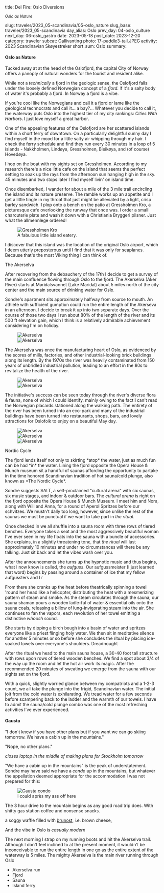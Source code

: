 title: Del Fire: Oslo Diversions<p style="font-size:90%; font-style:italic;">Oslo as Nature</p>
slug: traveler/2023_05-scandinavia/05-oslo_nature
slug_base: traveler/2023_05-scandinavia
day_alias: Oslo
prev_day: 04-oslo_culture
next_day: 06-oslo_gastro
date: 2023-05-18
post_date: 2023-12-20
category: traveler
subcat: Gallivanting
photo: 17-paddle3-tall.JPEG
activity: 2023 Scandinavian Sk&oslash;yestreker
short_sum: Oslo
summary: 

<h4 class="article-subheader">Oslo as Nature</h4>
Tucked away at at the head of the Oslofjord, the capital City of Norway offers
a panoply of natural wonders for the tourist and resident alike.

While not a *technically* a fjord in the geologic sense, the Oslofjord falls
under the loosely defined Norwegian concept of a *fjord*. If it's a salty body
of water it's probably a fjord. In Norway a fjord is a vibe.

If you're cool like the Norwegians and call it a fjord or lame like the
geological technocrats and call it... a bay?... Whatever you decide to call it,
the waterway puts Oslo into the highest
tier of my city rankings: *Cities With Harbors*. I just love myself a great
harbor.

One of the appealing features of the Oslofjord are her scattered islands within
a short ferry of downtown. On a particularly delightful sunny day I find myself
in the mood for a little salty air whipping through my hair. I check the ferry
schedule and find they run
every 30 minutes in a loop of 5 islands - Nakkholmen, Lind&oslash;ya,
Gressholmen, Bleik&oslash;ya, and (of course) Hoved&oslash;ya.

I hop on the boat with my sights set on Gressholmen. According to my research
there's a nice little cafe on the island that seems the perfect setting to soak
up the rays from the afternoon sun hanging high in the sky. 45 minutes and two
stops later I find myself livin' on island time.

Once disembarked, I wander for about a mile of the 3 mile trail encircling the
island and its nature preserve. The ramble works up an appetite and I get a
little tingle in my throat that just might be alleviated by a light, crisp
barley sandwich. I plop onto a bench on the patio at Gressholmen Kro, a
picturesque cafe overlooking the runway that once was. I order a small
charcuterie plate and wash it down with a Christiania Bryggeri pilsner. Just
what the allmennlege ordered!

<figure class="figure">
		<img class="figure-img img-fluid mt-2 rounded" src="/theme/images/traveler/2023_05-scandinavia/oslo-gressholmen.JPEG" alt="Gressholmen Kro">
  <figcaption class="figure-caption">A fabulous little island eatery.</figcaption>
</figure>

I discover that this island was the location of the original Oslo airport, which
I deem utterly preposterous until I find that it was only for seaplanes. Because
that's the most Viking thing I can think of.

<p class="article-sub-subheader">The Akerselva</p>
After recovering from the debauchery of the 17th I decide to get a survey of
the main confluence flowing through Oslo to the fjord. The Akerselva (Aker River)
starts at Maridalsvannet (Lake Maridal) about 5 miles north of the city center
and the main source of drinking water for Oslo.

Sondre's apartment sits approximately halfway from source to mouth. An athlete
with sufficient gumption could run the entire length of the Akerseva in an
afternoon. I decide to break it up into two separate days. Over the course of
those two days I run about 80% of the length of the river and its 500 ft
elevation gain, which I think is a relatively admirable achievement considering
I'm on holiday.

<figure class="figure">
  <div class="row">
    <div class="col-6">
      <img class="figure-img img-fluid mt-2 rounded" src="/theme/images/traveler/2023_05-scandinavia/oslo-aker1.JPEG" alt="Akerselva">
    </div>
    <div class="col-6">
      <img class="figure-img img-fluid mt-2 rounded" src="/theme/images/traveler/2023_05-scandinavia/oslo-aker2.JPEG" alt="Akerselva">
    </div>
  </div>
</figure>

The Akerselva was once the manufacturing heart of Oslo, as evidenced by the
scores of mills, factories, and other industrial-looking brick buildings along
its length. By the 1970s the river was heavily contaminated from 150 years of
unbridled industrial pollution, leading to an effort in the 80s to revitalize
the health of the river.

<figure class="figure">
  <div class="row">
    <div class="col-6">
      <img class="figure-img img-fluid mt-2 rounded" src="/theme/images/traveler/2023_05-scandinavia/oslo-aker3.JPEG" alt="Akerselva">
    </div>
    <div class="col-6">
      <img class="figure-img img-fluid mt-2 rounded" src="/theme/images/traveler/2023_05-scandinavia/oslo-aker4.JPEG" alt="Akerselva">
    </div>
  </div>
</figure>

The initiative's success can be seen today through the
river's diverse flora & fauna, none of which I could identify, mainly owing to
the fact I can't read the Norwegian placards stationed along the walking path.
The entirety of the river has been turned into an eco-park and many of the
industrial buildings have been turned into restaurants, shops, bars, and lovely
attractions for Oslofolk to enjoy on a beautiful May day.

<figure class="figure">
  <div class="row">
    <div class="col-6">
      <img class="figure-img img-fluid mt-2 rounded" src="/theme/images/traveler/2023_05-scandinavia/oslo-aker5.JPEG" alt="Akerselva">
    </div>
    <div class="col-6">
      <img class="figure-img img-fluid mt-2 rounded" src="/theme/images/traveler/2023_05-scandinavia/oslo-aker6.JPEG" alt="Akerselva">
    </div>
  </div>
  <div class="row">
      <img class="figure-img img-fluid mt-2 rounded" src="/theme/images/traveler/2023_05-scandinavia/oslo-aker_vid.gif" alt="Akerselva">
  </div>
</figure>

<p class="article-sub-subheader">Nordic Cycle</p>
The fjord lends itself not only to skirting *atop* the water, just as much
fun can be had *in* the water. Lining the fjord opposite the Opera House &
Munch museum sit a handful of saunas affording the opportunity to partake in the
time honored Scandinavian tradition of hot sauna/cold plunge, also known as
*The Nordic Cycle*.

Sondre suggests SALT, a self-proclaimed "cultural arena" with six saunas, six
music stages, and indoor & outdoor bars. The *cultural arena* is right on the
fjord opposite the Opera House & Munch Museum. I meet him and Nora,
along with Will and Anna, for a round of Aperol Spritzes before our schvitzes.
We mustn't dally too long, however, since unlike the rest of the saunas we must
be punctual if we want to take part in *the ritual*.

Once checked in we all shuffle into a sauna room with three rows of tiered
benches. Everyone takes a seat and the most aggressively beautiful woman I've
ever seen in my life floats into the sauna with a bundle of accessories. She
explains, in a slightly threatening tone, that *the ritual* will last
approximately 10 minutes and under no circumstances will there be any talking.
Just sit back and let the vibes wash over you.

After the announcements she turns up the hypnotic music and thus begins, what I
now know is called, the *aufguss*. Our aufgussmeister (I just learned that
word) begins by passing around a container of ice that my fellow aufgussters and
I r

From there she cranks up the heat before theatrically
spinning a towel 'round her head like a helicopter, distributing the heat with
a mesmerizing pattern of steam and smoke. As the steam circulates through the
sauna, our sauna shaman pours a wooden ladle-ful of water & essential oils onto the
sauna coals, releasing a billow of lung-invigorating steam into the air. She
continues to fan the vapors, each revolution of her towel emitting a distinctive
*whoosh* sound.

She starts by  dipping a birch bough into a basin of water and spritzes everyone
like a priest flinging holy water.  We then sit in meditative silence for
another 5 minutes or so before she concludes the ritual by placing ice-soaked
towels over everyone's shoulders. Dreadnought

After the ritual we head to the main sauna house, a 30-40 foot tall structure
with rows upon rows of tiered wooden benches. We find a spot about 3/4 of the
way up the room and let the hot air work its magic. After the recommended 20
minutes of sweating we emerge from the sauna with our sights set on the fjord.

With a quick, slightly worried glance between my compatriots and a 1-2-3 count,
we all take the plunge into the frigid, Scandinavian water. The initial jolt
from the cold water is exhilarating. We tread water for a few seconds before
scampering back to the ladder and the warmth of our towels. I have to admit the
sauna/cold plunge combo was one of the most refreshing activities I've ever
experienced.

<h4 class="article-subheader">Gausta</h4>
"I don't know if you have other plans but if you want we can go skiing tomorrow.
We have a cabin up in the mountains."

"Nope, no other plans."

*closes laptop in the middle of making plans for Stockholm tomorrow*

"We have a cabin up in the mountains" is the peak of understatement. Sondre may
have said we have a *condo* up in the mountains, but whatever the appellation
deemed appropriate for the accommodation I was not prepared for this:

<figure class="figure">
		<img class="figure-img img-fluid mt-2 rounded" src="/theme/images/traveler/2023_05-scandinavia/oslo_c-gausta_condo" alt="Gausta condo">
  <figcaption class="figure-caption">I could apr&egrave;s my ass off here</figcaption>
</figure>

The 3 hour drive to the mountain begins as any good road trip does. With shitty
gas station coffee and nonsense snacks.

a soggy waffle filled with
<a href="/traveler/2023_05-scandinavia/02-saetre?id=cheese" target="_blank" rel="noopener noreferrer">brunost</a>,
i.e. brown cheese,

And the vibe in Oslo is *casually modern*

The next morning I strap on my running boots and hit the Akerselva trail.
Although I don't feel inclined to at the present moment, it wouldn't be
inconceivable to run the entire length in one go as the entire extent of the
waterway is 5 miles.  The
mighty Akerselva is the main river running through Oslo
* Akerselva run
* Fjord
* Sauna
* Island ferry
